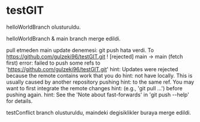 # testGIT

helloWorldBranch olusturuldu.

helloWorldBranch & main branch merge edildi. 

pull etmeden main update denemesi: git push hata verdi.
  To https://github.com/gulzeki96/testGIT.git
   ! [rejected]        main -> main (fetch first)
  error: failed to push some refs to 'https://github.com/gulzeki96/testGIT.git'
  hint: Updates were rejected because the remote contains work that you do
  hint: not have locally. This is usually caused by another repository pushing
  hint: to the same ref. You may want to first integrate the remote changes
  hint: (e.g., 'git pull ...') before pushing again.
  hint: See the 'Note about fast-forwards' in 'git push --help' for details.

testConflict branch olusturuldu, maindeki degisiklikler buraya merge edildi.
